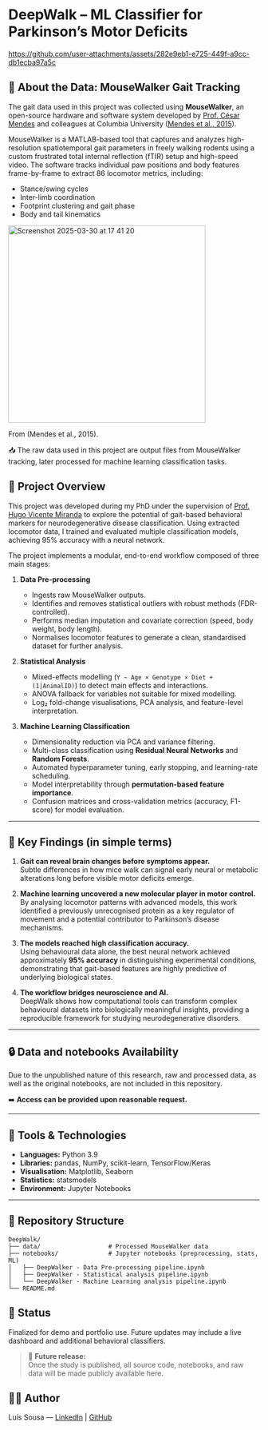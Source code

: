 # DeepWalk – ML Classifier for Parkinson’s Motor Deficits



https://github.com/user-attachments/assets/282e9eb1-e725-449f-a9cc-db1ecba97a5c



## 🐾 About the Data: MouseWalker Gait Tracking
The gait data used in this project was collected using **MouseWalker**, an open-source hardware and software system developed by [Prof. César Mendes](https://github.com/NeurogeneLocomotion) and colleagues at Columbia University ([Mendes et al., 2015](https://doi.org/10.1186/s12915-015-0154-0)).

MouseWalker is a MATLAB-based tool that captures and analyzes high-resolution spatiotemporal gait parameters in freely walking rodents using a custom frustrated total internal reflection (fTIR) setup and high-speed video. The software tracks individual paw positions and body features frame-by-frame to extract 86  locomotor metrics, including:
- Stance/swing cycles
- Inter-limb coordination
- Footprint clustering and gait phase
- Body and tail kinematics

<img width="395" alt="Screenshot 2025-03-30 at 17 41 20" src="https://github.com/user-attachments/assets/08a3507d-51bd-4897-a2fa-6588419e6ac0" />

From (Mendes et al., 2015).



📥 The raw data used in this project are output files from MouseWalker tracking, later processed for machine learning classification tasks.

## 🧠 Project Overview
This project was developed during my PhD under the supervision of [Prof. Hugo Vicente Miranda](https://www.linkedin.com/in/hugo-vicente-miranda-3b5b661/) to explore the potential of gait-based behavioral markers for neurodegenerative disease classification. Using extracted locomotor data, I trained and evaluated multiple classification models, achieving 95% accuracy with a neural network.

The project implements a modular, end-to-end workflow composed of three main stages:

1. **Data Pre-processing**  
   - Ingests raw MouseWalker outputs.  
   - Identifies and removes statistical outliers with robust methods (FDR-controlled).  
   - Performs median imputation and covariate correction (speed, body weight, body length).  
   - Normalises locomotor features to generate a clean, standardised dataset for further analysis.  

2. **Statistical Analysis**  
   - Mixed-effects modelling (`Y ~ Age × Genotype × Diet + (1|AnimalID)`) to detect main effects and interactions.  
   - ANOVA fallback for variables not suitable for mixed modelling.  
   - Log₂ fold-change visualisations, PCA analysis, and feature-level interpretation.  

3. **Machine Learning Classification**  
   - Dimensionality reduction via PCA and variance filtering.  
   - Multi-class classification using **Residual Neural Networks** and **Random Forests**.  
   - Automated hyperparameter tuning, early stopping, and learning-rate scheduling.  
   - Model interpretability through **permutation-based feature importance**.  
   - Confusion matrices and cross-validation metrics (accuracy, F1-score) for model evaluation.  
---

## 🧩 Key Findings (in simple terms)

1. **Gait can reveal brain changes before symptoms appear.**  
   Subtle differences in how mice walk can signal early neural or metabolic alterations long before visible motor deficits emerge.

2. **Machine learning uncovered a new molecular player in motor control.**  
   By analysing locomotor patterns with advanced models, this work identified a previously unrecognised protein as a key regulator of movement and a potential contributor to Parkinson’s disease mechanisms.

3. **The models reached high classification accuracy.**  
   Using behavioural data alone, the best neural network achieved approximately **95% accuracy** in distinguishing experimental conditions, demonstrating that gait-based features are highly predictive of underlying biological states.

4. **The workflow bridges neuroscience and AI.**  
   DeepWalk shows how computational tools can transform complex behavioural datasets into biologically meaningful insights, providing a reproducible framework for studying neurodegenerative disorders.

---
## 🔒 Data and notebooks Availability

Due to the unpublished nature of this research, raw and processed data, as well as the original notebooks, are not included in this repository.  

➡️ **Access can be provided upon reasonable request.**

---

## 🧰 Tools & Technologies

- **Languages:** Python 3.9  
- **Libraries:** pandas, NumPy, scikit-learn, TensorFlow/Keras  
- **Visualisation:** Matplotlib, Seaborn  
- **Statistics:** statsmodels
- **Environment:** Jupyter Notebooks  

---

## 📁 Repository Structure
```
DeepWalk/
├── data/                   # Processed MouseWalker data
├── notebooks/              # Jupyter notebooks (preprocessing, stats, ML)
│   ├── DeepWalker - Data Pre-processing pipeline.ipynb
│   ├── DeepWalker - Statistical analysis pipeline.ipynb
│   └── DeepWalker - Machine Learning analysis pipeline.ipynb
└── README.md
```
## 📌 Status

Finalized for demo and portfolio use. Future updates may include a live dashboard and additional behavioral classifiers.

> 🧩 **Future release:**  
> Once the study is published, all source code, notebooks, and raw data will be made publicly available here.


## 🧑‍💻 Author
Luís Sousa — [LinkedIn](https://www.linkedin.com/in/luis-ma-sousa31) | [GitHub](https://github.com/luismasousa)

